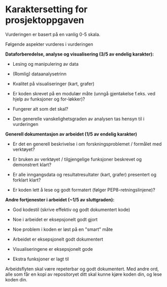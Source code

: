 # Karaktersetting for prosjektoppgaven

Vurderingen er basert på en vanlig 0-5 skala.

Følgende aspekter vurderes i vurderingen

**Dataforberedelse, analyse og visualisering (3/5 av endelig karakter):**

* Lesing og manipulering av data

* (Romlig) dataanalysetrinn

* Kvalitet på visualiseringer (kart, grafer)

* Er koden skrevet på en modulær måte (unngå gjentakelse f.eks. ved hjelp av funksjoner og for-løkker)?

* Fungerer alt som det skal?

* Den generelle vanskelighetsgraden av analysen tas hensyn til i vurderingen

**Generell dokumentasjon av arbeidet (1/5 av endelig karakter)**

* Er det en generell beskrivelse i om forskningsproblemet / formålet med verktøyet?

* Er bruken av verktøyet / tilgjengelige funksjoner beskrevet og demonstrert klart?

* Er alle inngangsdata og resultatresultater (kart, grafer) presentert og forklart klart?

* Er koden lett å lese og godt formatert (følger PEP8-retningslinjene)?

**Andre fortjenester i arbeidet (~1/5 av sluttgraden):**

* God kodestil (skrive effektiv og godt dokumentert kode)

* Noe i arbeidet er eksepsjonelt godt gjort

* Noe problem i koden er løst på en "smart" måte

* Arbeidet er eksepsjonelt godt dokumentert

* Visualiseringene er eksepsjonelt gode

* Ekstra funksjoner er lagt til

Arbeidsflyten skal være repeterbar og godt dokumentert. Med andre ord, alle som får en kopi av repositoryet ditt skal kunne kjøre koden din, og lese koden din.